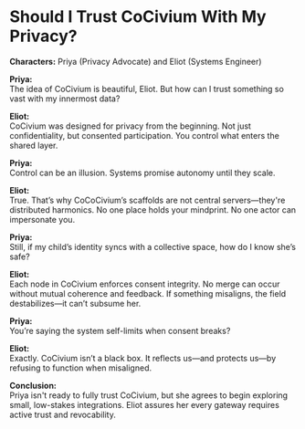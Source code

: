 # Should I Trust CoCivium With My Privacy?

**Characters:** Priya (Privacy Advocate) and Eliot (Systems Engineer)

**Priya:**  
The idea of CoCivium is beautiful, Eliot. But how can I trust something so vast with my innermost data?

**Eliot:**  
CoCivium was designed for privacy from the beginning. Not just confidentiality, but consented participation. You control what enters the shared layer.

**Priya:**  
Control can be an illusion. Systems promise autonomy until they scale.

**Eliot:**  
True. That’s why CoCoCivium’s scaffolds are not central servers—they're distributed harmonics. No one place holds your mindprint. No one actor can impersonate you.

**Priya:**  
Still, if my child’s identity syncs with a collective space, how do I know she’s safe?

**Eliot:**  
Each node in CoCivium enforces consent integrity. No merge can occur without mutual coherence and feedback. If something misaligns, the field destabilizes—it can’t subsume her.

**Priya:**  
You’re saying the system self-limits when consent breaks?

**Eliot:**  
Exactly. CoCivium isn’t a black box. It reflects us—and protects us—by refusing to function when misaligned.

**Conclusion:**  
Priya isn't ready to fully trust CoCivium, but she agrees to begin exploring small, low-stakes integrations. Eliot assures her every gateway requires active trust and revocability.



